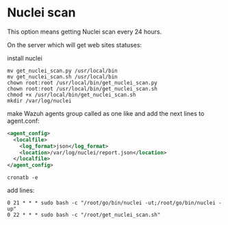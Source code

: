 # Nuclei scan

This option means getting Nuclei scan every 24 hours.

On the server which will get web sites statuses:

install nuclei
```
mv get_nuclei_scan.py /usr/local/bin
mv get_nuclei_scan.sh /usr/local/bin
chown root:root /usr/local/bin/get_nuclei_scan.py
chown root:root /usr/local/bin/get_nuclei_scan.sh
chmod +x /usr/local/bin/get_nuclei_scan.sh
mkdir /var/log/nuclei
```
make Wazuh agents group called as one like and add the next lines to agent.conf:
```xml
<agent_config>
  <localfile>
    <log_format>json</log_format>
    <location>/var/log/nuclei/report.json</location>
  </localfile>
</agent_config>
```
```
cronatb -e
```
add lines:
```
0 21 * * * sudo bash -c "/root/go/bin/nuclei -ut;/root/go/bin/nuclei -up"
0 22 * * * sudo bash -c "/root/get_nuclei_scan.sh"
```
